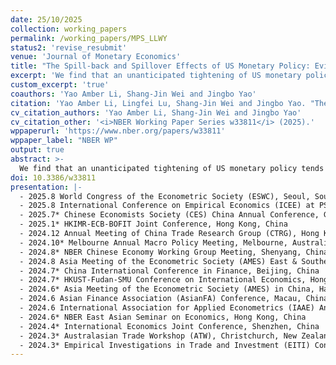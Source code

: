 ```yaml
---
date: 25/10/2025
collection: working_papers
permalink: /working_papers/MPS_LLWY
status2: 'revise_resubmit'
venue: 'Journal of Monetary Economics'
title: "The Spill-back and Spillover Effects of US Monetary Policy: Evidence on an International Cost Channel"
excerpt: 'We find that an unanticipated tightening of US monetary policy tends to raise US import prices. This empirical "spill-back" pattern differs from the predictions of typical open-economy macro models. We also document a new empirical "spillover" effect: import prices of other countries also rise following an unexpected US monetary tightening. To understand the mechanism, we examine Chinese exporters and identify a borrowing cost channel - their liquidity conditions generally deteriorate after a US monetary tightening. Indeed, the output price response is greater for those firms facing higher borrowing costs or tighter liquidity conditions.'
custom_excerpt: 'true'
coauthors: 'Yao Amber Li, Shang-Jin Wei and Jingbo Yao'
citation: 'Yao Amber Li, Lingfei Lu, Shang-Jin Wei and Jingbo Yao. "The Spill-back and Spillover Effects of US Monetary Policy: Evidence on an International Cost Channel." <i>NBER Working Paper Series No. w33811</i> (2025).'
cv_citation_authors: 'Yao Amber Li, Shang-Jin Wei and Jingbo Yao'
cv_citation_other: '<i>NBER Working Paper Series w33811</i> (2025).'
wppaperurl: 'https://www.nber.org/papers/w33811'
wppaper_label: "NBER WP"
output: true
abstract: >-
  We find that an unanticipated tightening of US monetary policy tends to raise US import prices. This empirical "spill-back" pattern differs from the predictions of typical open-economy macro models. We also document a new empirical "spillover" effect: import prices of other countries also rise following an unexpected US monetary tightening. To understand the mechanism, we examine Chinese exporters and identify a borrowing cost channel - their liquidity conditions generally deteriorate after a US monetary tightening. Indeed, the output price response is greater for those firms facing higher borrowing costs or tighter liquidity conditions.
doi: 10.3386/w33811
presentation: |-
  - 2025.8 World Congress of the Econometric Society (ESWC), Seoul, South Korea
  - 2025.8 International Conference on Empirical Economics (ICEE) at PSU Altoona, Pittsburgh, USA
  - 2025.7* Chinese Economists Society (CES) China Annual Conference, Guangzhou, China
  - 2025.1* HKIMR-ECB-BOFIT Joint Conference, Hong Kong, China
  - 2024.12 Annual Meeting of China Trade Research Group (CTRG), Hong Kong, China
  - 2024.10* Melbourne Annual Macro Policy Meeting, Melbourne, Australia
  - 2024.8* NBER Chinese Economy Working Group Meeting, Shenyang, China
  - 2024.8 Asia Meeting of the Econometric Society (AMES) East & Southeast Asia, Ho Chi Minh City, Vietnam
  - 2024.7* China International Conference in Finance, Beijing, China
  - 2024.7* HKUST-Fudan-SMU Conference on International Economics, Hong Kong, China
  - 2024.6* Asia Meeting of the Econometric Society (AMES) in China, Hangzhou, China
  - 2024.6 Asian Finance Association (AsianFA) Conference, Macau, China
  - 2024.6 International Association for Applied Econometrics (IAAE) Annual Conference, Xiamen, China
  - 2024.6* NBER East Asian Seminar on Economics, Hong Kong, China
  - 2024.4* International Economics Joint Conference, Shenzhen, China
  - 2024.3* Australasian Trade Workshop (ATW), Christchurch, New Zealand
  - 2024.3* Empirical Investigations in Trade and Investment (EITI) Conference, Jakata, Indonesia
---
```

